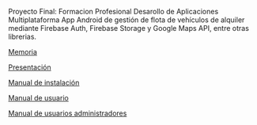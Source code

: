 Proyecto Final: Formacion Profesional Desarollo de Aplicaciones Multiplataforma
App Android de gestión de flota de vehículos de alquiler mediante Firebase Auth, Firebase Storage y Google Maps API, entre otras librerias.

[Memoria](https://docs.google.com/document/d/1gPrNyviJKEiK-RApWDo_n3iRu8pveh-t/edit?usp=sharing&ouid=114912278353111152564&rtpof=true&sd=true)

[Presentación](https://docs.google.com/presentation/d/18Jrd77DRFh2tV2qPRsfZMKf2EZPKQ0AL/edit?usp=sharing&ouid=114912278353111152564&rtpof=true&sd=true)

[Manual de instalación](https://docs.google.com/document/d/1uRTCr_ll8USccgXRSHoUZBs4wQtYbi61/edit?usp=drive_link&ouid=114912278353111152564&rtpof=true&sd=true)

[Manual de usuario](https://docs.google.com/document/d/12Tnn4NkykWnBlC-m6mYxHORUheWdrBNK/edit?usp=sharing&ouid=114912278353111152564&rtpof=true&sd=true)

[Manual de usuarios administradores](https://docs.google.com/document/d/1jkWRofQiR_eTy9a_dfOs12iYvaebkeGx/edit?usp=drive_link&ouid=114912278353111152564&rtpof=true&sd=true)
